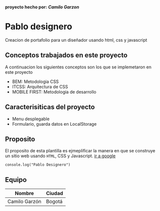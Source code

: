 **proyecto hecho por:**
***Camilo Garzon***

# Pablo designero
Creacion de portafolio para un diseñador usando html, css y javascript

## Conceptos trabajados en este proyecto
A continuacion los siguientes conceptos son los que se implemetaron en este proyecto 

- BEM: Metodologia CSS
- ITCSS: Arquitectura de CSS
- MOBILE FIRST: Metodologia de desarrollo
  
## Caracterisiticas del proyecto 

- Menu desplegable
- Formulario, guarda datos en LocalStorage
  
## Proposito

El proposito de esta plantilla es ejmeplificar la manera en que se construye un sitio web usando `HTML`, CSS y Javascript.
[ir a google](https://google.com) 

```
console.log("Pablo Designero")
```

## Equipo
| Nombre           | Ciudad      |
| ---------------- | ------------|
| Camilo Garzón    | Bogotá      |
